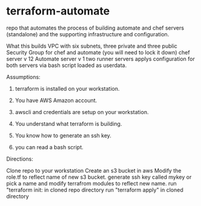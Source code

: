# terraform-automate
repo that automates the process of building automate and  chef servers (standalone) and the supporting infrastructure and configuration.

What this builds
VPC with six subnets, three private and three public
Security Group for chef and automate (you will need to lock it down)
chef server v 12
Automate server v 1
two runner servers
applys configuration for both servers via bash script loaded as userdata.


Assumptions:

1. terraform is installed on your workstation.

2. You have AWS Amazon account.

3. awscli and credentials are setup on your workstation.

4. You understand what terraform is building.

5. You know how to generate an ssh key.

6.  you can read a bash script.

Directions:

Clone repo to your workstation
Create an s3 bucket in aws 
Modify the role.tf to reflect name of new s3 bucket.
generate ssh key called mykey or pick a name and modify terrafrom modules to reflect new name.
run "terraform init: in cloned repo directory
run "terraform apply" in cloned directory
